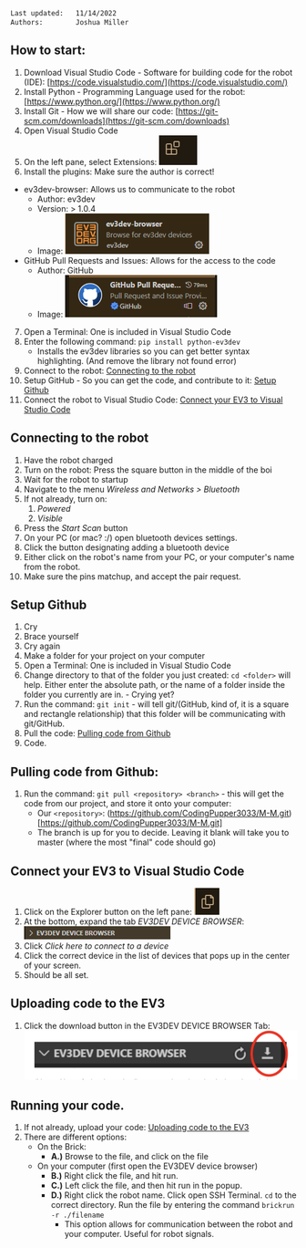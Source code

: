``` 
Last updated:   11/14/2022 
Authors:        Joshua Miller
```

## How to start:
1. Download Visual Studio Code - Software for building code for the robot (IDE): [https://code.visualstudio.com/](https://code.visualstudio.com/)
2. Install Python - Programming Language used for the robot: [https://www.python.org/](https://www.python.org/)
3. Install Git - How we will share our code: [https://git-scm.com/downloads](https://git-scm.com/downloads)
4. Open Visual Studio Code
5. On the left pane, select Extensions: ![Extensions button](readme-assets/extensions.png)
6. Install the plugins: Make sure the author is correct!
 * ev3dev-browser: Allows us to communicate to the robot
   * Author:     ev3dev
   * Version:    > 1.0.4
   * Image:      ![ev3dev-browser](readme-assets/rv3dev-browser-plugin.png)
 * GitHub Pull Requests and Issues: Allows for the access to the code
   * Author:     GitHub
   * Image:      ![GitHub Pull Requests and Issues](readme-assets/github-plugin.png)
7. Open a Terminal: One is included in Visual Studio Code
8. Enter the following command: ```pip install python-ev3dev```
   * Installs the ev3dev libraries so you can get better syntax highlighting. (And remove the library not found error)
9. Connect to the robot: [Connecting to the robot](#connecting-to-the-robot)
10. Setup GitHub - So you can get the code, and contribute to it: [Setup Github](#setup-github)
11. Connect the robot to Visual Studio Code: [Connect your EV3 to Visual Studio Code](#connect-your-ev3-to-visual-studio-code)


## Connecting to the robot
1. Have the robot charged
2. Turn on the robot: Press the square button in the middle of the boi
3. Wait for the robot to startup
4. Navigate to the menu *Wireless and Networks > Bluetooth*
5. If not already, turn on:
   1. *Powered*
   2. *Visible*
6. Press the *Start Scan* button
7. On your PC (or mac? :/) open bluetooth devices settings.
8. Click the button designating adding a bluetooth device
9. Either click on the robot's name from your PC, or your computer's name from the robot.
10. Make sure the pins matchup, and accept the pair request.


## Setup Github
1. Cry
2. Brace yourself
3. Cry again
4. Make a folder for your project on your computer
5. Open a Terminal: One is included in Visual Studio Code
6. Change directory to that of the folder you just created: ```cd <folder>``` will help. Either enter the absolute path, or the name of a folder inside the folder you currently are in. - Crying yet?
7. Run the command: ```git init``` - will tell git/(GitHub, kind of, it is a square and rectangle relationship) that this folder will be communicating with git/GitHub. 
8. Pull the code: [Pulling code from Github](#pulling-code-from-github)
9. Code.


## Pulling code from Github:
1. Run the command: ```git pull <repository> <branch>``` - this will get the code from our project, and store it onto your computer:
    * Our ```<repository>```: (https://github.com/CodingPupper3033/M-M.git)[https://github.com/CodingPupper3033/M-M.git]
    * The branch is up for you to decide. Leaving it blank will take you to master (where the most "final" code should go)


## Connect your EV3 to Visual Studio Code
1. Click on the Explorer button on the left pane: ![Explorer Button](readme-assets/explorer-button.png)
2. At the bottom, expand the tab *EV3DEV DEVICE BROWSER*: ![EV3DEV DEVICE BROWSER](readme-assets/ev3-device-browser-tab.png)
3. Click *Click here to connect to a device*
4. Click the correct device in the list of devices that pops up in the center of your screen.
5. Should be all set.

## Uploading code to the EV3
1. Click the download button in the EV3DEV DEVICE BROWSER Tab: ![Download Button](readme-assets/download-button.png)

## Running your code.
1. If not already, upload your code: [Uploading code to the EV3](#uploading-code-to-the-ev3)
2. There are different options:
   * On the Brick:
     * **A.)** Browse to the file, and click on the file
   * On your computer (first open the EV3DEV device browser)
     * **B.)** Right click the file, and hit run.
     * **C.)** Left click the file, and then hit run in the popup.
     * **D.)** Right click the robot name. Click open SSH Terminal. ```cd``` to the correct directory. Run the file by entering the command ```brickrun -r ./filename```
       * This option allows for communication between the robot and your computer. Useful for robot signals.